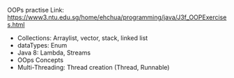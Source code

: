 OOPs practise Link: https://www3.ntu.edu.sg/home/ehchua/programming/java/J3f_OOPExercises.html


- Collections: Arraylist, vector, stack, linked list
- dataTypes: Enum
- Java 8: Lambda, Streams
- OOps Concepts
- Multi-Threading: Thread creation (Thread, Runnable)